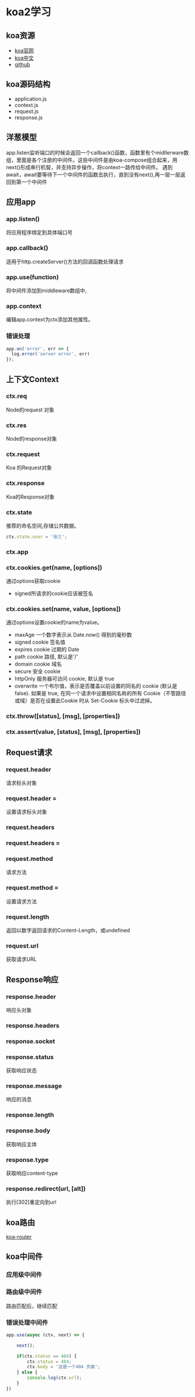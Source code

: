 # koa2学习

## koa资源

* [koa官网](https://koajs.com/)
* [koa中文](https://koa.bootcss.com/)
* [github](https://github.com/koajs/koa)

## koa源码结构

* application.js
* context.js
* request.js
* response.js

## 洋葱模型

app.listen监听端口的时候会返回一个callback()函数，函数里有个midllerware数组，里面是各个注册的中间件。这些中间件是由koa-compose组合起来，用next()形成串行机智，并支持异步操作，将context一路传给中间件。 遇到await，await要等待下一个中间件的函数去执行，直到没有next(),再一层一层返回到第一个中间件

## 应用app

### app.listen()

将应用程序绑定到具体端口号

### app.callback()

适用于http.createServer()方法的回调函数处理请求

### app.use(function)

将中间件添加到middleware数组中,

### app.context

编辑app.context为ctx添加其他属性。

### 错误处理

```javascript
app.on('error', err => {
  log.error('server error', err)
});
```

## 上下文Context

### ctx.req

Node的request 对象

### ctx.res

Node的response对象

### ctx.request

Koa 的Request对象

### ctx.response

Koa的Response对象

### ctx.state

推荐的命名空间,存储公共数据。

```javascript
ctx.state.user = '张三';
```

### ctx.app

### ctx.cookies.get(name, [options])

通过options获取cookie

* signed所请求的cookie应该被签名

### ctx.cookies.set(name, value, [options])

通过options设置cookie的name为value。

* maxAge 一个数字表示从 Date.now() 得到的毫秒数
* signed cookie 签名值
* expires cookie 过期的 Date
* path cookie 路径, 默认是'/'
* domain cookie 域名
* secure 安全 cookie
* httpOnly 服务器可访问 cookie, 默认是 true
* overwrite 一个布尔值，表示是否覆盖以前设置的同名的 cookie (默认是 false). 如果是 true, 在同一个请求中设置相同名称的所有 Cookie（不管路径或域）是否在设置此Cookie 时从 Set-Cookie 标头中过滤掉。

### ctx.throw([status], [msg], [properties])

### ctx.assert(value, [status], [msg], [properties])

## Request请求

### request.header

请求标头对象

### request.header =

设置请求标头对象

### request.headers

### request.headers =

### request.method

请求方法

### request.method =

设置请求方法

### request.length

返回以数字返回请求的Content-Length，或undefined

### request.url

获取请求URL

## Response响应

### response.header

响应头对象

### response.headers

### response.socket

### response.status

获取响应状态

### response.message

响应的消息

### response.length

### response.body

获取响应主体

### response.type

获取响应content-type

### response.redirect(url, [alt])

执行[302]重定向到url

## koa路由

[koa-router](https://github.com/ZijianHe/koa-router#readme)

## koa中间件

### 应用级中间件

### 路由级中间件

路由匹配后，继续匹配

### 错误处理中间件

```javascript
app.use(async (ctx, next) => {

    next();

    if(ctx.status == 404) {
        ctx.status = 404;
        ctx.body = '这是一个404 页面';
    } else {
        console.log(ctx.url);
    }
})
```
